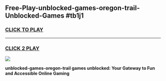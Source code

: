 
## Free-Play-unblocked-games-oregon-trail-Unblocked-Games #tb1j1
<h3>
<a href="https://news.freeplayer.one?title=unblocked-games-oregon-trail&ref=8M">CLICK TO PLAY</a></h3>
<hr>

<h3>
<a href="https://news.freeplayer.one?title=unblocked-games-oregon-trail&ref=8M">CLICK 2 PLAY</a>
  
</h3>

<a href="https://news.freeplayer.one?title=unblocked-games-oregon-trail&ref=8M"><img src="https://clearcache.store/games.png"></a>


**unblocked-games-oregon-trail games unblocked: Your Gateway to Fun and Accessible Online Gaming**
